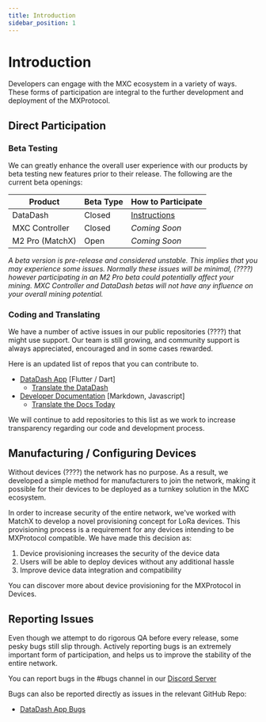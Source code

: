```yaml
---
title: Introduction
sidebar_position: 1
---
```


# Introduction

Developers can engage with the MXC ecosystem in a variety of ways. These forms of participation are integral to the further development and deployment of the MXProtocol.

## Direct Participation

### Beta Testing
We can greatly enhance the overall user experience with our products by beta testing new features prior to their release. The following are the current beta openings:

| Product | Beta Type | How to Participate |
| ------- | --------- | ------------------ |
| DataDash | Closed | [Instructions](tutorials/datadash/beta.md) |
| MXC Controller | Closed | *Coming Soon* |
| M2 Pro (MatchX) | Open | *Coming Soon* |

*A beta version is pre-release and considered unstable. This implies that you may experience some issues. Normally these issues will be minimal, (????) however participating in an M2 Pro beta could potentially affect your mining. MXC Controller and DataDash betas will not have any influence on your overall mining potential.*


### Coding and Translating
We have a number of active issues in our public repositories (????) that might use support. Our team is still growing, and community support is always appreciated, encouraged and in some cases rewarded.

Here is an updated list of repos that you can contribute to. 
* [DataDash App](https://github.com/mxc-foundation/supernode-app) [Flutter / Dart]
  * [Translate the DataDash](https://crowdin.com/project/mxc-mobile-app)
* [Developer Documentation](https://github.com/mxc-foundation/developer-documentation) [Markdown, Javascript]
  * [Translate the Docs Today](https://crowdin.com/project/mxc-documentation)

We will continue to add repositories to this list as we work to increase transparency regarding our code and development process. 

## Manufacturing / Configuring Devices
Without devices (????) the network has no purpose. As a result, we developed a simple method for manufacturers to join the network, making it possible for their devices to be deployed as a turnkey solution in the MXC ecosystem. 

In order to increase security of the entire network, we've worked with MatchX to develop a novel provisioning concept for LoRa devices. This provisioning process is a requirement for any devices intending to be MXProtocol compatible. We have made this decision as:
1. Device provisioning increases the security of the device data
1. Users will be able to deploy devices without any additional hassle
1. Improve device data integration and compatibility

You can discover more about device provisioning for the MXProtocol in Devices.

## Reporting Issues
Even though we attempt to do rigorous QA before every release, some pesky bugs still slip through. Actively reporting bugs is an extremely important form of participation, and helps us to improve the stability of the entire network. 

You can report bugs in the #bugs channel in our [Discord Server](https://discord.gg/mxcfoundation)

Bugs can also be reported directly as issues in the relevant GitHub Repo:
* [DataDash App Bugs](https://github.com/mxc-foundation/supernode-app/issues)